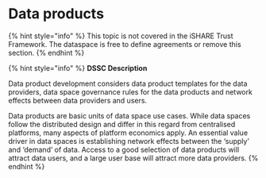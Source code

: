 # Data products

{% hint style="info" %}
This topic is not covered in the iSHARE Trust Framework. The dataspace is free to define agreements or remove this section.
{% endhint %}

{% hint style="info" %}
**DSSC Description**

Data product development considers data product templates for the data providers, data space governance rules for the data products and network effects between data providers and users.

Data products are basic units of data space use cases. While data spaces follow the distributed design and differ in this regard from centralised platforms, many aspects of platform economics apply. An essential value driver in data spaces is establishing network effects between the ‘supply’ and ‘demand’ of data. Access to a good selection of data products will attract data users, and a large user base will attract more data providers.
{% endhint %}
